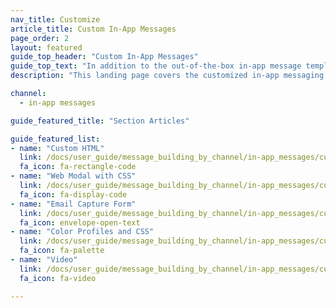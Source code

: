 ```yaml
---
nav_title: Customize
article_title: Custom In-App Messages
page_order: 2
layout: featured
guide_top_header: "Custom In-App Messages"
guide_top_text: "In addition to the out-of-the-box in-app message templates, Braze also offers customized messaging templates that allow custom HTML, modals with custom CSS, video, and more. Check out the following articles for details."
description: "This landing page covers the customized in-app messaging templates that allow custom HTML, modals with custom CSS, video, and more."

channel:
  - in-app messages

guide_featured_title: "Section Articles"

guide_featured_list:
- name: "Custom HTML"
  link: /docs/user_guide/message_building_by_channel/in-app_messages/customize/html_in-app_messages/
  fa_icon: fa-rectangle-code
- name: "Web Modal with CSS"
  link: /docs/user_guide/message_building_by_channel/in-app_messages/customize/modal_with_css/
  fa_icon: fa-display-code
- name: "Email Capture Form"
  link: /docs/user_guide/message_building_by_channel/in-app_messages/customize/email_capture_form/
  fa_icon: envelope-open-text
- name: "Color Profiles and CSS"
  link: /docs/user_guide/message_building_by_channel/in-app_messages/customize/color_profiles_and_css/
  fa_icon: fa-palette
- name: "Video"
  link: /docs/user_guide/message_building_by_channel/in-app_messages/customize/video/
  fa_icon: fa-video

---
```

<br><br>